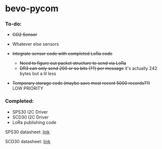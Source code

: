 # bevo-pycom

### To-do:

* ~~CO2 Sensor~~

* Whatever else sensors

* ~~Integrate sensor code with completed LoRa code~~
   * ~~Need to figure out packet structure to send via LoRa~~
   * ~~DR3 can only send 200 or so bits (??) per message~~ it's actually 242 bytes but a lil less
   

* ~~Temporary storage code (maybe save most recent 5000 records??)~~ LOW PRIORITY
   
### Completed:

* SPS30 I2C Driver
* SCD30 I2C Driver
* LoRa publishing code


SPS30 datasheet: [link](https://cdn.sparkfun.com/assets/2/d/2/a/6/Sensirion_SPS30_Particulate_Matter_Sensor_v0.9_D1__1_.pdf)

SCD30 datasheet: [link](https://www.mouser.com/datasheet/2/813/Sensirion_CO2_Sensors_SCD30_Preliminary-Datasheet-1516638.pdf)
